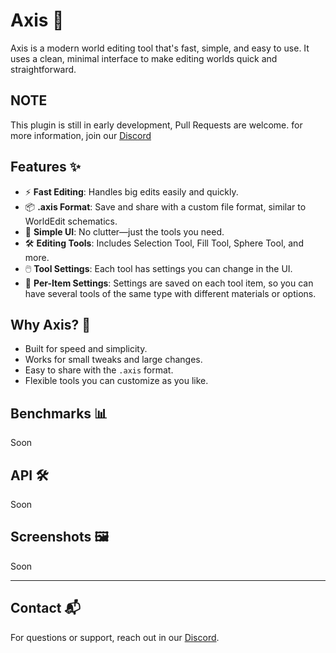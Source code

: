 # Axis 🧭

Axis is a modern world editing tool that's fast, simple, and easy to use. It uses a clean, minimal interface to make editing worlds quick and straightforward.

## NOTE
This plugin is still in early development, Pull Requests are welcome.
for more information, join our [Discord](https://discord.ggf6rUtpy6y4)

## Features ✨

- ⚡ **Fast Editing**: Handles big edits easily and quickly.
- 📦 **.axis Format**: Save and share with a custom file format, similar to WorldEdit schematics.
- 🧼 **Simple UI**: No clutter—just the tools you need.
- 🛠️ **Editing Tools**: Includes Selection Tool, Fill Tool, Sphere Tool, and more.
- 🖱️ **Tool Settings**: Each tool has settings you can change in the UI.
- 📑 **Per-Item Settings**: Settings are saved on each tool item, so you can have several tools of the same type with different materials or options.

## Why Axis? 🤔

- Built for speed and simplicity.
- Works for small tweaks and large changes.
- Easy to share with the `.axis` format.
- Flexible tools you can customize as you like.

## Benchmarks 📊
Soon

## API 🛠️

Soon

## Screenshots 🖼️

Soon

---

## Contact 📬

For questions or support, reach out in our [Discord](https://github.com/OceanTw).

